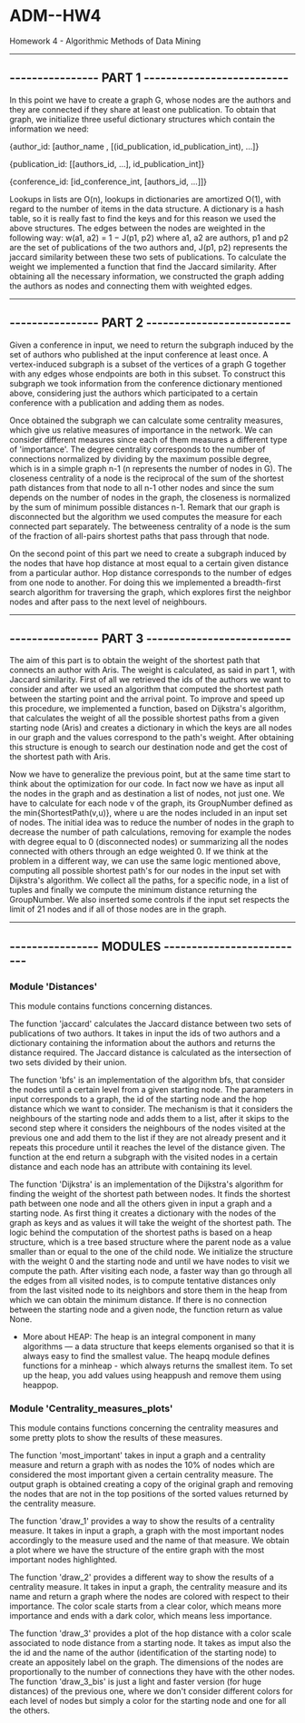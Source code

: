# ADM--HW4
Homework 4 - Algorithmic Methods of Data Mining

---------------------------------------------------------
----------------    PART 1    --------------------------
---------------------------------------------------------

In this point we have to create a graph G, whose nodes are the authors and they are connected if they 
share at least one publication. To obtain that graph, we initialize three useful dictionary structures which 
contain the information we need:

{author_id: [author_name , [(id_publication, id_publication_int), ...]}

{publication_id: [[authors_id, ...], id_publication_int]}

{conference_id: [id_conference_int, [authors_id, ...]]}

Lookups in lists are O(n), lookups in dictionaries are amortized O(1), with regard to the number of items in the data structure.
A dictionary is a hash table, so it is really fast to find the keys and for this reason we used the above structures.
The edges between the nodes are weighted in the following way: w(a1, a2) = 1 − J(p1, p2)
where a1, a2 are authors, p1 and p2 are the set of publications of the two authors and, J(p1, p2) represents 
the jaccard similarity between these two sets of publications.
To calculate the weight we implemented a function that find the Jaccard similarity.
After obtaining all the necessary information, we constructed the graph adding the authors as nodes and connecting 
them with weighted edges. 


---------------------------------------------------------
----------------    PART 2    --------------------------
---------------------------------------------------------

Given a conference in input, we need to return the subgraph induced by the set of authors who published at the input 
conference at least once. A vertex-induced subgraph is a subset of the vertices of a graph G together with any edges 
whose endpoints are both in this subset. To construct this subgraph we took information from the conference dictionary 
mentioned above, considering just the authors which participated to a certain conference with a publication and adding them as nodes.

Once obtained the subgraph we can calculate some centrality measures, which give us relative measures of importance in the network. 
We can consider different measures since each of them measures a different type of 'importance'.
The degree centrality corresponds to the number of connections normalized by dividing by the maximum possible degree, which is in a simple graph n-1 (n represents the number of nodes in G).
The closeness centrality of a node is the reciprocal of the sum of the shortest path distances from that node to all n-1 other 
nodes and since the sum depends on the number of nodes in the graph, the closeness is normalized by the sum of minimum possible 
distances n-1. Remark that our graph is disconnected but the algorithm we used computes the measure for each connected part separately.
The betweeness centrality of a node is the sum of the fraction of all-pairs shortest paths that pass through that node.

On the second point of this part we need to create a subgraph induced by the nodes that have hop distance at most equal to a certain given 
distance from a particular author. Hop distance corresponds to the number of edges from one node to another. 
For doing this we implemented a breadth-first search algorithm for traversing the graph, which explores first the neighbor nodes 
and after pass to the next level of neighbours. 


---------------------------------------------------------
----------------    PART 3    --------------------------
---------------------------------------------------------

The aim of this part is to obtain the weight of the shortest path that connects an author with Aris. The weight is calculated, 
as said in part 1, with Jaccard similarity. 
First of all we retrieved the ids of the authors we want to consider and after we used an algorithm that computed the shortest path 
between the starting point and the arrival point. To improve and speed up this procedure, we implemented a function, based on Dijkstra's 
algorithm, that calculates the weight of all the possible shortest paths from a given starting node (Aris) and creates a dictionary in 
which the keys are all nodes in our graph and the values correspond to the path's weight. 
After obtaining this structure is enough to search our destination node and get the cost of the shortest path with Aris.

Now we have to generalize the previous point, but at the same time start to think about the optimization for our code. In fact now we 
have as input all the nodes in the graph and as destination a list of nodes, not just one. 
We have to calculate for each node v of the graph, its GroupNumber defined as the min{ShortestPath(v,u)}, where u are the nodes included 
in an input set of nodes. The initial idea  was to reduce the number of nodes in the graph to decrease the number of path calculations, 
removing for example the nodes with degree equal to 0 (disconnected nodes) or summarizing all the nodes connected with others through an 
edge weighted 0. If we think at the problem in a different way, we can use the same logic mentioned above, computing all possible shortest path's 
for our nodes in the input set with Dijkstra's algorithm. We collect all the paths, for a specific node, in a list of tuples and finally we compute 
the minimum distance returning the GroupNumber.
We also inserted some controls if the input set respects the limit of 21 nodes and if all of those nodes are in the graph.

---------------------------------------------------------
----------------    MODULES   --------------------------
---------------------------------------------------------

###   Module 'Distances'  ###

This module contains functions concerning distances.

The function 'jaccard' calculates the Jaccard distance between two sets of publications of two authors.
It takes in input the ids of two authors and a dictionary containing the information about the authors 
and returns the distance required. 
The Jaccard distance is calculated as the intersection of two sets divided by their union.

The function 'bfs' is an implementation of the algorithm bfs, that consider the nodes until a certain level from 
a given starting node. The parameters in input corresponds to a graph, the id of the starting node and the hop distance which we want to consider.
The mechanism is that it considers the neighbours of the starting node and adds them to a list, after it skips to the 
second step where it considers the neighbours of the nodes visited at the previous one and add them to the list if they are not
 already present and it repeats this procedure until it reaches the level of the distance given.
The function at the end return a subgraph with the visited nodes in a certain distance and each node has an attribute with containing its level.

The function 'Dijkstra' is an implementation of the Dijkstra's algorithm for finding the weight of the shortest path between nodes. It finds 
the shortest path between one node and all the others given in input a graph and a starting node. As first thing it creates a dictionary with the 
nodes of the graph as keys and as values it will take the weight of the shortest path. The logic behind the computation of the shortest paths is 
based on a heap structure, which is a tree based structure where the parent node as a value smaller than or equal to the one of the child node. 
We initialize the structure with the weight 0 and the starting node and until we have nodes to visit we compute the path. After visiting each node, 
a faster way than go through all the edges from all visited nodes, is to compute tentative distances only from the last visited node to its neighbors 
and store them in the heap from which we can obtain the minimum distance.
If there is no connection between the starting node and a given node, the function return as value None.
* More about HEAP: The heap is an integral component in many algorithms — a data structure that keeps elements organised so that it is always easy 
to find the smallest value. The heapq module defines functions for a minheap - which always returns the smallest item. To set up the heap, you add 
values using heappush and remove them using heappop.


###   Module 'Centrality_measures_plots'   ###

This module contains functions concerning the centrality measures and some pretty plots to show the results of these measures.

The function 'most_important' takes in input a graph and a centrality measure and return a graph with as nodes the 10% of 
nodes which are considered the most important given a certain centrality measure.
The output graph is obtained creating a copy of the original graph and removing the nodes that are not in the top positions 
of the sorted values returned by the centrality measure.

The function 'draw_1' provides a way to show the results of a centrality measure. It takes in input a graph, a graph with the 
most important nodes accordingly to the measure used and the name of that measure.
We obtain a plot where we have the structure of the entire graph with the most important nodes highlighted.

The function 'draw_2' provides a different way to show the results of a centrality measure. It takes in input a graph, the 
centrality measure and its name and return a graph where the nodes are colored with respect to their importance. The color 
scale starts from a clear color, which means more importance and ends with a dark color, which means less importance. 

The function 'draw_3' provides a plot of the hop distance with a color scale associated to node distance from a starting node. 
It takes as imput also the the id and the name of the author (identification of the starting node) to create an appositely label on the graph.
The dimensions of the nodes are proportionally to the number of connections they have with the other nodes.
The function 'draw_3_bis' is just a light and faster version (for huge distances) of the previous one, where we don't consider different 
colors for each level of nodes but simply a color for the starting node and one for all the others. 
